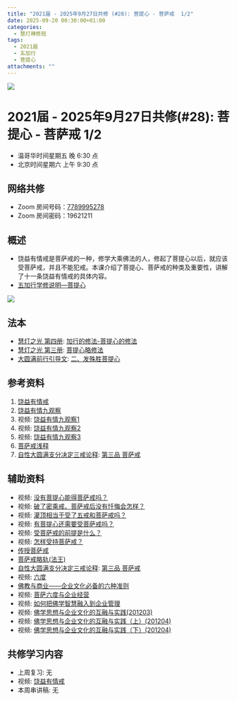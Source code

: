 ```yaml
---
title: "2021届 - 2025年9月27日共修 (#28): 菩提心 - 菩萨戒  1/2"
date: 2025-09-20 00:30:00+01:00
categories:
  - 慧灯禅修班
tags:
  - 2021届
  - 五加行
  - 菩提心
attachments: ""
---
```

![](/f/up/maxresdefault.jpg)

# 2021届 - 2025年9月27日共修(#28): 菩提心 - 菩萨戒  1/2

* 温哥华时间星期五 晚 6:30 点
* 北京时间星期六 上午 9:30 点

## 网络共修

* Zoom 房间号码：[7789995278](https://zoom.us/j/7789995278)
* Zoom 房间密码：19621211

## 概述

* 饶益有情戒是菩萨戒的一种，修学大乘佛法的人，修起了菩提心以后，就应该受菩萨戒，并且不能犯戒。本课介绍了菩提心、菩萨戒的种类及重要性，讲解了十一条饶益有情戒的具体内容。
* [](<>)[](<>)[](<>)[](<>)[](<>)[](<>)[](<>)[](<>)[](<>)[](https://fohuifayu.com/index.php/huideng-jiangtang/chanxiuke/zen-04/8656-zen04-gy)[](https://fohuifayu.com/index.php/huideng-jiangtang/chanxiuke/zen-04/8656-zen04-gy)[五加行学修说明—菩提心](https://fohuifayu.com/index.php/huideng-jiangtang/chanxiuke/zen-04/8657-zen04-ptx)

![](/f/up/发心偈.jpg)

[](https://fohuifayu.com/index.php/huideng-jiangtang/chanxiuke/zen-04/8657-zen04-ptx)

## 法本

* [](<>)[](<>)[](<>)[](https://huidengchanxiu.net/books/b3/)[](https://fohuifayu.com/index.php/huideng-zhiguang/huideng-series/si-ce)[](https://fohuifayu.com/index.php/huideng-zhiguang/huideng-series/si-ce/236-a00033)[](https://fohuifayu.com/index.php/huideng-zhiguang/huideng-chanxiu/di-si-ce)[](https://fohuifayu.com/index.php/other-column/xiangguan-jinglun/lundian/qianxing-yindaowen/8394-d42)[](https://fohuifayu.com/index.php/huideng-zhiguang/huideng-chanxiu)[慧灯之光 第四册](https://fohuifayu.com/index.php/huideng-zhiguang/huideng-series/si-ce): [加行的修法-菩提心的修法](https://fohuifayu.com/index.php/huideng-zhiguang/huideng-series/si-ce/180-a00028?title=)
* [慧灯之光 第三册](https://fohuifayu.com/index.php/huideng-zhiguang/huideng-series/san-ce): [菩提心略修法](https://fohuifayu.com/index.php/huideng-zhiguang/huideng-series/san-ce/140-a00008)
* [大圆满前行引导文](https://huidengchanxiu.net/refs/qxgs/dymqx-fcgs): [二、发殊胜菩提心](https://huidengchanxiu.net/refs/qxgs/dymqx-fcgs#%E4%BA%8C%E5%8F%91%E6%AE%8A%E8%83%9C%E8%8F%A9%E6%8F%90%E5%BF%83)

## 参考资料

1. [](https://huidengchanxiu.net/refs/qxgs)[](https://www.xianmixuezi.com/%E9%81%93%E6%AC%A1%E7%AC%AC%E6%96%87%E5%BA%93/%E8%8F%A9%E6%8F%90%E9%81%93%E6%AC%A1%E7%AC%AC%E5%B9%BF%E8%AE%BA/%E5%9B%9B%E8%8F%A9%E6%8F%90%E9%81%93%E6%AC%A1%E7%AC%AC%E5%B9%BF%E8%AE%BA%E8%AE%B2%E8%AE%B0%E4%B8%89/%E4%B8%8B%E5%A3%AB%E9%81%93)[](https://www.zhihuihai.net/%E6%99%BA%E6%82%B2%E5%AD%A6%E5%A0%82/2022%E4%BC%A0%E6%B3%95/%E4%BD%9B%E5%AD%90%E8%A1%8C%E9%87%8A2022)[饶益有情戒](https://fohuifayu.com/index.php/huideng-zhiguang/huideng-series/ba-ce/155-a00096?title=)
2. [饶益有情九观察](https://fohuifayu.com/index.php/huideng-zhiguang/huideng-series/199-a00070?title=%E8%8F%A9%E8%90%A8%E6%88%92#anchor)
3. 视频: [饶益有情九观察1](https://fohuifayu.com/index.php/huideng-jiangtang/sancheng-jielv/pusa-jie/988-l07005)
4. 视频: [饶益有情九观察2](https://fohuifayu.com/index.php/huideng-jiangtang/sancheng-jielv/pusa-jie/989-l07006)
5. 视频: [饶益有情九观察3](https://fohuifayu.com/index.php/huideng-jiangtang/sancheng-jielv/pusa-jie/990-l07007)
6. [菩萨戒浅释](https://fohuifayu.com/index.php/huideng-zhiguang/dianzi-congshu/sancheng-jielv/8935-a00084)
7. [](https://huidengchanxiu.net/refs/qxbwl/#%E4%BA%8C-%E5%8F%91%E6%AE%8A%E8%83%9C%E8%8F%A9%E6%8F%90%E5%BF%83)[自性大圆满支分决定三戒论释](https://www.zhihuihai.net/%E5%AD%A6%E4%BD%9B%E4%B9%8B%E5%AE%B6/%E4%BA%94%E9%83%A8%E5%A4%A7%E8%AE%BA/%E6%88%92%E5%BE%8B/%E8%87%AA%E6%80%A7%E5%A4%A7%E5%9C%86%E6%BB%A1%E6%94%AF%E5%88%86%E5%86%B3%E5%AE%9A%E4%B8%89%E6%88%92%E8%AE%BA%E9%87%8A): [第三品 菩萨戒](https://www.zhihuihai.net/%E5%AD%A6%E4%BD%9B%E4%B9%8B%E5%AE%B6/%E4%BA%94%E9%83%A8%E5%A4%A7%E8%AE%BA/%E6%88%92%E5%BE%8B/%E8%87%AA%E6%80%A7%E5%A4%A7%E5%9C%86%E6%BB%A1%E6%94%AF%E5%88%86%E5%86%B3%E5%AE%9A%E4%B8%89%E6%88%92%E8%AE%BA%E9%87%8A/%E7%AC%AC%E4%B8%89%E5%93%81%E8%8F%A9%E8%90%A8%E6%88%92)

## **辅助资料**

* [](https://fohuifayu.com/index.php/shipin-jingcui/wenda-zhailu/8615-v21021-v11)[](https://fohuifayu.com/index.php/shipin-jingcui/wenda-zhailu/2575-V16083-V04?title=)[](https://fohuifayu.com/index.php/shipin-jingcui/jingcai-shipin/5021-Y16028-Y01?title=)[](https://fohuifayu.com/index.php/huideng-zhiguang/dianzi-congshu/fofa-rongru-shenghuo/9042-a00533?title=%E7%88%B1%E5%BF%83#anchor)[](https://fohuifayu.com/index.php/shipin-jingcui/chanxiu-wenda/diyice/sgss/10615-r24102-v002?title=)[](https://fohuifayu.com/index.php/huideng-jiangtang/huanqiu-xilie/mei-guo/3022-l18057?title=)[](https://fohuifayu.com/index.php/shipin-jingcui/jingcai-shipin/10663-y17094-y10?title=)视频: [](https://fohuifayu.com/index.php/shipin-jingcui/jingcai-shipin/10563-y16027-y04?title=)[没有菩提心能得菩萨戒吗？](https://fohuifayu.com/index.php/shipin-jingcui/jingcai-shipin/10549-y16027-y03?title=)
* [](<>)视频: [](<>)[](<>)[破了密乘戒、菩萨戒后没有忏悔会怎样？](https://fohuifayu.com/index.php/shipin-jingcui/wenda-zhailu/5489-V19029-V05?title=)
* [](<>)视频: [灌顶相当于受了五戒和菩萨戒吗？](https://fohuifayu.com/index.php/shipin-jingcui/wenda-zhailu/4503-V19006-V03?title=)[](<>)
* [](<>)视频: [有菩提心还需要受菩萨戒吗？](https://fohuifayu.com/index.php/shipin-jingcui/wenda-zhailu/4194-V18085-V04?title=)[](<>)
* [](<>)视频: [受菩萨戒的前提是什么？](https://fohuifayu.com/index.php/shipin-jingcui/wenda-zhailu/3905-V18080-V01?title=)[](<>)
* [](<>)视频: [怎样受持菩萨戒？](https://fohuifayu.com/index.php/shipin-jingcui/wenda-zhailu/2221-W16020-V05?title=)[](<>)
* [传授菩萨戒](https://www.zhihuihai.net/%E5%AD%A6%E4%BD%9B%E4%B9%8B%E5%AE%B6/%E4%BA%94%E9%83%A8%E5%A4%A7%E8%AE%BA/%E6%88%92%E5%BE%8B/%E4%BC%A0%E6%8E%88%E8%8F%A9%E8%90%A8%E6%88%92)
* [菩萨戒略轨(法王)](https://www.zhihuihai.net/%E6%99%BA%E6%82%B2%E5%AD%A6%E5%A0%82/2020%E4%BC%A0%E6%B3%95/%E8%8F%A9%E8%90%A8%E6%88%92%E7%95%A5%E8%BD%A8%E6%B3%95%E7%8E%8B)
* [自性大圆满支分决定三戒论释](https://www.zhihuihai.net/%E5%AD%A6%E4%BD%9B%E4%B9%8B%E5%AE%B6/%E4%BA%94%E9%83%A8%E5%A4%A7%E8%AE%BA/%E6%88%92%E5%BE%8B/%E8%87%AA%E6%80%A7%E5%A4%A7%E5%9C%86%E6%BB%A1%E6%94%AF%E5%88%86%E5%86%B3%E5%AE%9A%E4%B8%89%E6%88%92%E8%AE%BA%E9%87%8A): [第三品 菩萨戒](https://www.zhihuihai.net/%E5%AD%A6%E4%BD%9B%E4%B9%8B%E5%AE%B6/%E4%BA%94%E9%83%A8%E5%A4%A7%E8%AE%BA/%E6%88%92%E5%BE%8B/%E8%87%AA%E6%80%A7%E5%A4%A7%E5%9C%86%E6%BB%A1%E6%94%AF%E5%88%86%E5%86%B3%E5%AE%9A%E4%B8%89%E6%88%92%E8%AE%BA%E9%87%8A/%E7%AC%AC%E4%B8%89%E5%93%81%E8%8F%A9%E8%90%A8%E6%88%92)
* 视频: [六度](https://fohuifayu.com/index.php/huideng-jiangtang/fofa-jianxiu/liu-du)
* [佛教与商业——企业文化必备的六种准则](https://fohuifayu.com/index.php/huideng-zhiguang/huideng-series/jiu-ce/8181-a00107)
* 视频: [菩萨六度与企业经营](https://fohuifayu.com/index.php/huideng-jiangtang/rensheng-zhihui/fojiao-yuqiye/586-l12005)
* [](https://fohuifayu.com/index.php/huideng-zhiguang/huideng-series/jiu-ce/8181-a00107)视频: [如何把佛学智慧融入到企业管理](https://fohuifayu.com/index.php/huideng-jiangtang/rensheng-zhihui/fojiao-yuqiye/9336-l23022)
* 视频: [佛学思想与企业文化的互融与实践(201203)](https://fohuifayu.com/index.php/huideng-jiangtang/rensheng-zhihui/fojiao-yuqiye/745-l12011)
* 视频: [佛学思想与企业文化的互融与实践（上）(201204)](https://fohuifayu.com/index.php/huideng-jiangtang/rensheng-zhihui/fojiao-yuqiye/754-l12022) 
* 视频: [佛学思想与企业文化的互融与实践（下）(201204)](https://fohuifayu.com/index.php/huideng-jiangtang/rensheng-zhihui/fojiao-yuqiye/768-l12057)



## **共修学习内容**

* 上周复习: [](<>)[](<>)[](<>)[](<>)[](<>)[](<>)[](<>)[](/f/up/开显解脱道略释1-思考题.pptx)[](/f/up/开显解脱道略释2-思考题.pptx)[](/f/up/开显解脱道略释3-思考题.pptx)[](/f/up/开显解脱道略释4-思考题.pptx)[](https://fohuifayu.com/index.php/huideng-jiangtang/chanxiuke/zen-04/2542-l17092)无[](<>)[](<>)[](<>)[](<>)[](<>)[](<>)[](<>)[](<>)[](<>)[](<>)[](<>)
* 视频: [](https://fohuifayu.com/index.php/huideng-jiangtang/huanqiu-xilie/taiwan-diqu/1156-l16027?title=)[饶益有情戒](https://fohuifayu.com/index.php/huideng-jiangtang/sancheng-jielv/pusa-jie/469-l10003)
* 本周串讲稿: [](/f/up/串讲稿-皈依.docx)[](<>)[](<>)[](<>)[](<>)[](<>)[](<>)[](<>)[](<>)[](<>)[](<>)[](<>)[](<>)无[](<>)[](<>)[](<>)[](<>)[](<>)[](<>)[](<>)[](<>)[](<>)[](<>)[](<>)
